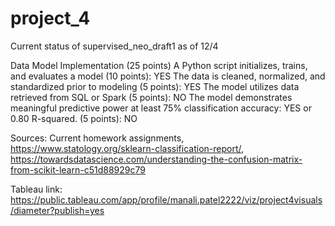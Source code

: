 # project_4

Current status of supervised_neo_draft1 as of 12/4

Data Model Implementation (25 points)
A Python script initializes, trains, and evaluates a model (10 points): YES
The data is cleaned, normalized, and standardized prior to modeling (5 points): YES
The model utilizes data retrieved from SQL or Spark (5 points): NO
The model demonstrates meaningful predictive power at least 75% classification accuracy: YES 
or 0.80 R-squared. (5 points): NO

Sources: Current homework assignments, https://www.statology.org/sklearn-classification-report/, https://towardsdatascience.com/understanding-the-confusion-matrix-from-scikit-learn-c51d88929c79


Tableau link: https://public.tableau.com/app/profile/manali.patel2222/viz/project4visuals/diameter?publish=yes
